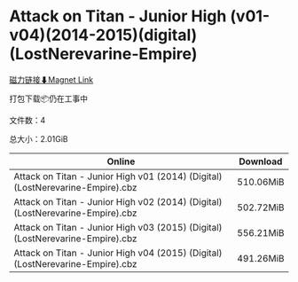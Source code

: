 # Attack on Titan - Junior High (v01-v04)(2014-2015)(digital)(LostNerevarine-Empire)

[磁力链接⬇Magnet Link](magnet:?xt=urn:btih:77899f54be24817436d886b806ebab46cde41c70&dn=Attack%20on%20Titan%20-%20Junior%20High%20%28v01-v04%29%282014-2015%29%28digital%29%28LostNerevarine-Empire%29)

打包下载📦仍在工事中

文件数：4

总大小：2.01GiB

Online | Download
--- | ---
Attack on Titan - Junior High v01 (2014) (Digital) (LostNerevarine-Empire).cbz | 510.06MiB
Attack on Titan - Junior High v02 (2014) (Digital) (LostNerevarine-Empire).cbz | 502.72MiB
Attack on Titan - Junior High v03 (2015) (Digital) (LostNerevarine-Empire).cbz | 556.21MiB
Attack on Titan - Junior High v04 (2015) (Digital) (LostNerevarine-Empire).cbz | 491.26MiB
